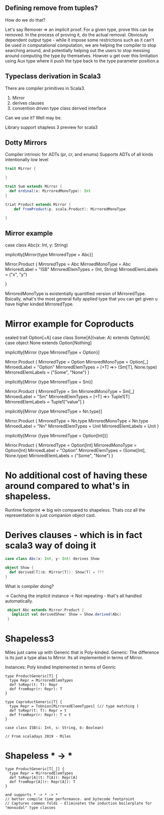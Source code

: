 ## Defining remove from tuples?

How do we do that?

Let's say Remover => an implicit proof.
For a given type, prove this can be removed.
In the process of proving it, do the actual removal.
Obviosuly dependent output type - while it impose some restrictions such as it can't be used in computational computation,
we are helping the compiler to stop searching around, and potentially helping out the users to stop messing around computing the type by themselves.
Howver u get over this limitation using Aux type where it push the type back to the type parameter position.a


## Typeclass derivation in Scala3

There are compiler primitives in Scala3.

1. Mirror
2. derives clauses
3. convention driven type class derived interface

Can we use it? Well may be. 

Library support
shapless 3 preview for scala3

## Dotty Mirrors
Compiler intrinsic for ADTs (pr, cr, and enums)
Supports ADTs of all kinds
intentionally low level

```scala
trait Mirror {

}

trait Sum extends Mirror {
  def ordinal(x: MirroredMonoType): Int
}

triat Product extends Mirror {
    def fromProduct(p. scala.Product): MirroredMonoType

}
```

## Mirror example

case class Abc(x: Int, y: String)

implicitly[Mirror{type MirroredType = Abc}]

Mirror.Product {
  MirroredType = Abc
  MirroedMonoType = Abc
  MirroredLabel = "ISB"
  MirroredElemTypes = (Int, String)
  MirroedElemLabels = ("x", "y")

}

MirroredMonoType is existentially quantified version of MirroredType. 
Bsically, what's the most general fully applied type that you can get given u have higher kinded MirroredType.


# Mirror example for Coproducts

sealed trait Option[+A]
case class Some[A](value: A) extends Option[A]
case object None extends Option[Nothing]

implicitly[Mirror {type MirroredType = Option}]

Mirror.Product {
    MirroredType = Option
    MirroredMonoType = Option[_]
    MirroedLabel = "Option"
    MirroredElemTypes = [+T] =>> (Sm[T], None.type)
    MirroredElemLabels = ("Some", "None")
}

implicitly[Mirror {type MirroredType = Sm}]

Mirror.Product {
    MirroredType = Sm
    MirroredMonoType = Sm[_]
    MirroedLabel = "Sm"
    MirroredElemTypes = [+T] =>> Tuple1[T]
    MirroredElemLabels = Tuple1["value"]
}

implicitly[Mirror {type MirroredType = Nn.type}]

Mirror.Product {
    MirroredType = Nn.type
    MirroredMonoType = Nn.type
    MirroedLabel = "Nn"
    MirroredElemTypes = Unit
    MirroredElemLabels = Unit
}

implicitly[Mirror {type MirroredType = Option[Int]}]

Mirror.Product {
    MirroredType = Option[Int]
    MirroredMonoType = Option[Int]
    MirroedLabel = "Option"
    MirroredElemTypes =  (Some[Int], None.type)
    MirroredElemLabels = ("Some", "None")
}

# No additional cost of having these around compared to what's in shapeless.

Runtime footprint => big win compared to shapeless. Thats coz all the representation
is just companion object cast.

# Derives clauses - which is in fact scala3 way of doing it

```scala
case class Abc(x: Int, y: Int) derives Show

object Show {
  def derived[T](m: Mirror[T]): Show[T] = ???
}
```

What is compiler doing?

-> Caching the implicit instance
-> Not repeating - that's all handled automatically.

```scala
 object Abc extends Mirror.Product {
   implicit val derivedShow: Show = Show.derived(Abc)
 }

```

# Shapeless3

Miles just came up with Generic that is Poly-kinded.
Generic:
The difference is its just a type alias to Mirror.
Its all implemented in terms of Mirror.

Instances:
Poly kinded
Implemented in terms of Genric

```
type ProductGeneric[T] {
  type Repr = MirroredElemTypes
  def toRepr(t: T): Repr
  def fromRepr(r: Repr): T
}

type CoproductGeneric[T] {
  type Repr = ToUnion[MirroredElemeTypes] (// type matching )
  def toRepr(t: T): Repr = t
  def fromRepr(r: Repr): T = t
}

case class ISB(i: Int, s: String, b: Boolean)

// From scaladays 2019 - Miles

```

# Shapeless * -> *
```
type ProductGeneric[T[_]] {
  type Repr = MirroredElemTypes
  def toRepr[A](t: T[A]): Repr[A]
  def fromRepr[A](r: Repr[A]): T
}

and supports * -> * -> *
// better compile time performance. and bytecode footproint
// Captures common folds - Eliminates the induction boilerplate for "monoidal" type classes
```